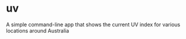 # uv
A simple command-line app that shows the current UV index for various locations around Australia
